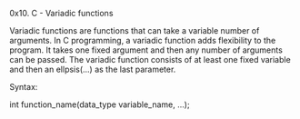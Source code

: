 0x10. C - Variadic functions


Variadic functions are functions that can take a variable number of arguments. In C programming, a variadic function adds flexibility to the program. It takes one fixed argument and then any number of arguments can be passed. The variadic function consists of at least one fixed variable and then an ellpsis(…) as the last parameter.

Syntax:

int function_name(data_type variable_name, ...);



